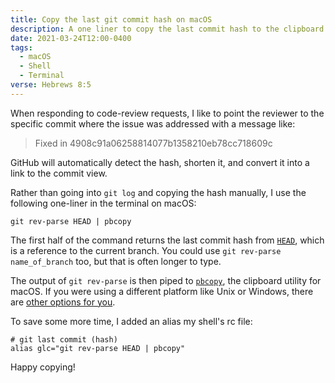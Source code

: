 ```yaml
---
title: Copy the last git commit hash on macOS
description: A one liner to copy the last commit hash to the clipboard on a Mac
date: 2021-03-24T12:00-0400
tags:
  - macOS
  - Shell
  - Terminal
verse: Hebrews 8:5
---
```


When responding to code-review requests, I like to point the reviewer to the specific commit where the issue was addressed with a message like:

> Fixed in 4908c91a06258814077b1358210eb78cc718609c

GitHub will automatically detect the hash, shorten it, and convert it into a link to the commit view.

Rather than going into `git log` and copying the hash manually, I use the following one-liner in the terminal on macOS:

```shell
git rev-parse HEAD | pbcopy
```

The first half of the command returns the last commit hash from [`HEAD`](https://git-scm.com/book/en/v2/Git-Internals-Git-References#ref_the_ref), which is a reference to the current branch. You could use `git rev-parse name_of_branch` too, but that is often longer to type.

The output of `git rev-parse` is then piped to [`pbcopy`](https://ss64.com/osx/pbcopy.html), the clipboard utility for macOS. If you were using a different platform like Unix or Windows, there are [other options for you](https://stackoverflow.com/questions/749544/pipe-to-from-the-clipboard-in-bash-script).

To save some more time, I added an alias my shell's rc file:

```shell
# git last commit (hash)
alias glc="git rev-parse HEAD | pbcopy"
```

Happy copying!

